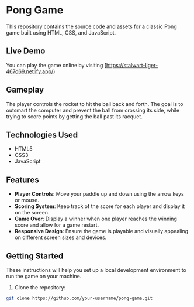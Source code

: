 # Pong Game

This repository contains the source code and assets for a classic Pong game built using HTML, CSS, and JavaScript.

## Live Demo

You can play the game online by visiting [https://stalwart-liger-467d69.netlify.app/)

## Gameplay

The player controls the rocket to hit the ball back and forth. The goal is to outsmart the computer and prevent the ball from crossing its side, while trying to score points by getting the ball past its racquet.

## Technologies Used

- HTML5
- CSS3
- JavaScript

## Features

- **Player Controls**: Move your paddle up and down using the arrow keys or mouse.
- **Scoring System**: Keep track of the score for each player and display it on the screen.
- **Game Over**: Display a winner when one player reaches the winning score and allow for a game restart.
- **Responsive Design**: Ensure the game is playable and visually appealing on different screen sizes and devices.

## Getting Started

These instructions will help you set up a local development environment to run the game on your machine.

1. Clone the repository:

```bash
git clone https://github.com/your-username/pong-game.git
